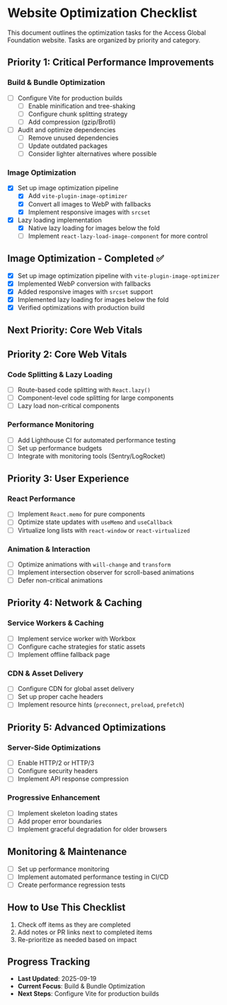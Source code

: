 # Website Optimization Checklist

This document outlines the optimization tasks for the Access Global Foundation website. Tasks are organized by priority and category.

## Priority 1: Critical Performance Improvements

### Build & Bundle Optimization
- [ ] Configure Vite for production builds
  - [ ] Enable minification and tree-shaking
  - [ ] Configure chunk splitting strategy
  - [ ] Add compression (gzip/Brotli)
- [ ] Audit and optimize dependencies
  - [ ] Remove unused dependencies
  - [ ] Update outdated packages
  - [ ] Consider lighter alternatives where possible

### Image Optimization
- [x] Set up image optimization pipeline
  - [x] Add `vite-plugin-image-optimizer`
  - [x] Convert all images to WebP with fallbacks
  - [x] Implement responsive images with `srcset`
- [x] Lazy loading implementation
  - [x] Native lazy loading for images below the fold
  - [ ] Implement `react-lazy-load-image-component` for more control

## Image Optimization - Completed ✅
- [x] Set up image optimization pipeline with `vite-plugin-image-optimizer`
- [x] Implemented WebP conversion with fallbacks
- [x] Added responsive images with `srcset` support
- [x] Implemented lazy loading for images below the fold
- [x] Verified optimizations with production build

## Next Priority: Core Web Vitals

## Priority 2: Core Web Vitals

### Code Splitting & Lazy Loading
- [ ] Route-based code splitting with `React.lazy()`
- [ ] Component-level code splitting for large components
- [ ] Lazy load non-critical components

### Performance Monitoring
- [ ] Add Lighthouse CI for automated performance testing
- [ ] Set up performance budgets
- [ ] Integrate with monitoring tools (Sentry/LogRocket)

## Priority 3: User Experience

### React Performance
- [ ] Implement `React.memo` for pure components
- [ ] Optimize state updates with `useMemo` and `useCallback`
- [ ] Virtualize long lists with `react-window` or `react-virtualized`

### Animation & Interaction
- [ ] Optimize animations with `will-change` and `transform`
- [ ] Implement intersection observer for scroll-based animations
- [ ] Defer non-critical animations

## Priority 4: Network & Caching

### Service Workers & Caching
- [ ] Implement service worker with Workbox
- [ ] Configure cache strategies for static assets
- [ ] Implement offline fallback page

### CDN & Asset Delivery
- [ ] Configure CDN for global asset delivery
- [ ] Set up proper cache headers
- [ ] Implement resource hints (`preconnect`, `preload`, `prefetch`)

## Priority 5: Advanced Optimizations

### Server-Side Optimizations
- [ ] Enable HTTP/2 or HTTP/3
- [ ] Configure security headers
- [ ] Implement API response compression

### Progressive Enhancement
- [ ] Implement skeleton loading states
- [ ] Add proper error boundaries
- [ ] Implement graceful degradation for older browsers

## Monitoring & Maintenance
- [ ] Set up performance monitoring
- [ ] Implement automated performance testing in CI/CD
- [ ] Create performance regression tests

## How to Use This Checklist
1. Check off items as they are completed
2. Add notes or PR links next to completed items
3. Re-prioritize as needed based on impact

## Progress Tracking
- **Last Updated**: 2025-09-19
- **Current Focus**: Build & Bundle Optimization
- **Next Steps**: Configure Vite for production builds
